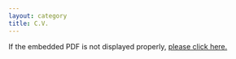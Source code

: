 ```yaml
---
layout: category
title: C.V.
---
```


<object data="../assets/cv.pdf" width="1000" height="1000" type='application/pdf'></object>

If the embedded PDF is not displayed properly, <a href="https://chathasphere.github.io/assets/cv.pdf" target="_blank">please click here.</a>